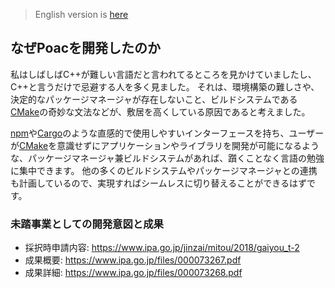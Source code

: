 > English version is [here](https://doc.poac.pm/en/guide/why-poac-exists.html)

## なぜPoacを開発したのか

私はしばしばC++が難しい言語だと言われてるところを見かけていましたし、C++と言うだけで忌避する人を多く見ました。
それは、環境構築の難しさや、決定的なパッケージマネージャが存在しないこと、ビルドシステムである[CMake](https://cmake.org)の奇妙な文法などが、敷居を高くしている原因であると考えました。

[npm](https://www.npmjs.com)や[Cargo](https://github.com/rust-lang/cargo)のような直感的で使用しやすいインターフェースを持ち、ユーザーが[CMake](https://cmake.org)を意識せずにアプリケーションやライブラリを開発が可能になるような、パッケージマネージャ兼ビルドシステムがあれば、躓くことなく言語の勉強に集中できます。
他の多くのビルドシステムやパッケージマネージャとの連携も計画しているので、実現すればシームレスに切り替えることができるはずです。

<!-- TODO: (既存のC++パッケージマネージャとの違いはこちらを参照) -->

### 未踏事業としての開発意図と成果
* 採択時申請内容: <https://www.ipa.go.jp/jinzai/mitou/2018/gaiyou_t-2>
* 成果概要: <https://www.ipa.go.jp/files/000073267.pdf>
* 成果詳細: <https://www.ipa.go.jp/files/000073268.pdf>

